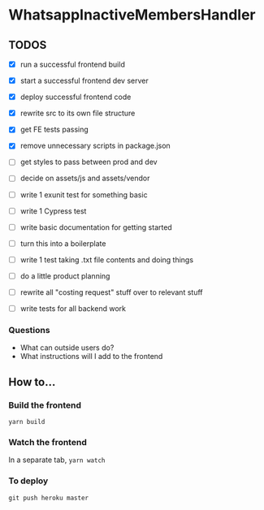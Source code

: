 # WhatsappInactiveMembersHandler

## TODOS

* [x] run a successful frontend build
* [x] start a successful frontend dev server
* [x] deploy successful frontend code
* [x] rewrite src to its own file structure
* [x] get FE tests passing
* [x] remove unnecessary scripts in package.json
* [ ] get styles to pass between prod and dev
* [ ] decide on assets/js and assets/vendor
* [ ] write 1 exunit test for something basic
* [ ] write 1 Cypress test

* [ ] write basic documentation for getting started
* [ ] turn this into a boilerplate

* [ ] write 1 test taking .txt file contents and doing things
* [ ] do a little product planning
* [ ] rewrite all "costing request" stuff over to relevant stuff
* [ ] write tests for all backend work

### Questions

* What can outside users do?
* What instructions will I add to the frontend

## How to...

### Build the frontend

`yarn build`

### Watch the frontend

In a separate tab, `yarn watch`

### To deploy

`git push heroku master`
